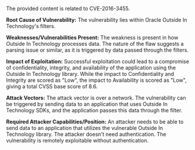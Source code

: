 The provided content is related to CVE-2016-3455.

**Root Cause of Vulnerability:**
The vulnerability lies within Oracle Outside In Technology's filters.

**Weaknesses/Vulnerabilities Present:**
The weakness is present in how Outside In Technology processes data. The nature of the flaw suggests a parsing issue or similar, as it is triggered by data passed through the filters.

**Impact of Exploitation:**
Successful exploitation could lead to a compromise of confidentiality, integrity, and availability of the application using the Outside In Technology library. While the impact to Confidentiality and Integrity are scored as "Low", the impact to Availability is scored as "Low", giving a total CVSS base score of 8.6.

**Attack Vectors:**
The attack vector is over a network. The vulnerability can be triggered by sending data to an application that uses Outside In Technology SDKs, and the application passes this data through the filter.

**Required Attacker Capabilities/Position:**
An attacker needs to be able to send data to an application that utilizes the vulnerable Outside In Technology library. The attacker doesn't need authentication. The vulnerability is remotely exploitable without authentication.